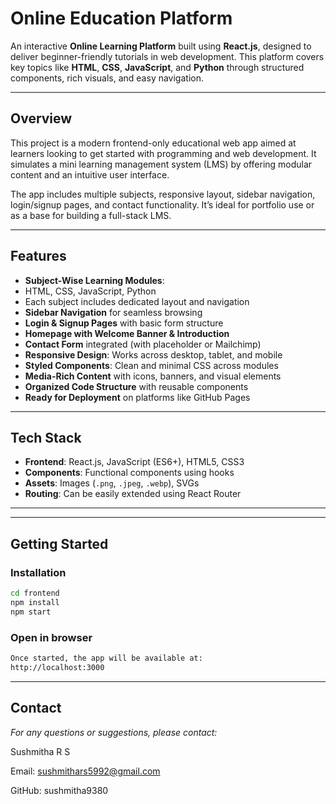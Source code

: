 #  Online Education Platform

An interactive **Online Learning Platform** built using **React.js**, designed to deliver beginner-friendly tutorials in web development. This platform covers key topics like **HTML**, **CSS**, **JavaScript**, and **Python** through structured components, rich visuals, and easy navigation.

---

##  Overview

This project is a modern frontend-only educational web app aimed at learners looking to get started with programming and web development. It simulates a mini learning management system (LMS) by offering modular content and an intuitive user interface.

The app includes multiple subjects, responsive layout, sidebar navigation, login/signup pages, and contact functionality. It’s ideal for portfolio use or as a base for building a full-stack LMS.

---

##  Features

-  **Subject-Wise Learning Modules**:
  - HTML, CSS, JavaScript, Python
  - Each subject includes dedicated layout and navigation
-  **Sidebar Navigation** for seamless browsing
-  **Login & Signup Pages** with basic form structure
-  **Homepage with Welcome Banner & Introduction**
-  **Contact Form** integrated (with placeholder or Mailchimp)
-  **Responsive Design**: Works across desktop, tablet, and mobile
-  **Styled Components**: Clean and minimal CSS across modules
-  **Media-Rich Content** with icons, banners, and visual elements
-  **Organized Code Structure** with reusable components
-  **Ready for Deployment** on platforms like GitHub Pages

---

##  Tech Stack

- **Frontend**: React.js, JavaScript (ES6+), HTML5, CSS3
- **Components**: Functional components using hooks
- **Assets**: Images (`.png`, `.jpeg`, `.webp`), SVGs
- **Routing**: Can be easily extended using React Router

---


---

##  Getting Started

###  Installation

```bash
cd frontend
npm install
npm start
```

### Open in browser
```bash
Once started, the app will be available at:
http://localhost:3000
```

---
## Contact
*For any questions or suggestions, please contact:*

Sushmitha R S

Email: sushmithars5992@gmail.com

GitHub: sushmitha9380
